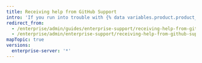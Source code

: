 ```yaml
---
title: Receiving help from GitHub Support
intro: 'If you run into trouble with {% data variables.product.product_location_enterprise %}, {% data variables.contact.github_support %} can help you out.'
redirect_from:
  - /enterprise/admin/guides/enterprise-support/receiving-help-from-github-enterprise-support/
  - /enterprise/admin/enterprise-support/receiving-help-from-github-support
mapTopic: true
versions:
  enterprise-server: '*'
---
```


